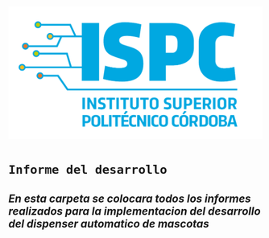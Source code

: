 ![Logo](/desarrollo/assets/ispc.png)

# **`Informe del desarrollo`**

## *En esta carpeta se colocara todos los informes realizados para la implementacion del desarrollo del dispenser automatico de mascotas*
